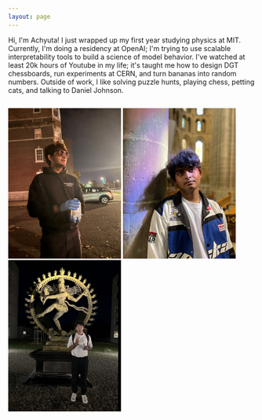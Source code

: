 ```yaml
---
layout: page
---
```



Hi, I'm Achyuta! I just wrapped up my first year studying physics at MIT. Currently, I'm doing a residency at OpenAI; I'm trying to use scalable interpretability tools to build a science of model behavior. I've watched at least 20k hours of Youtube in my life; it's taught me how to design DGT chessboards, run experiments at CERN, and turn bananas into random numbers. Outside of work, I like solving puzzle hunts, playing chess, petting cats, and talking to Daniel Johnson. 

<div style="display:flex; align-items:flex-start; gap:16px; margin-bottom:16px;">

  <img src="/images/landing/left.jpg"
       alt="meow"
       width="230">
  <img src="/images/landing/middle.jpg"
       alt="meow"
       width="230">
<img src="/images/landing/right.jpg"
       alt="meow"
       width="230">
</div>

